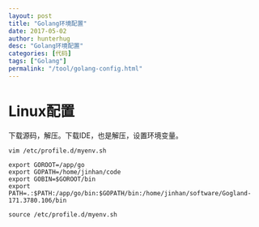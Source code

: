 ```yaml
---
layout: post  
title: "Golang环境配置"
date: 2017-05-02
author: hunterhug
desc: "Golang环境配置"
categories: [代码]
tags: ["Golang"]
permalink: "/tool/golang-config.html"
--- 
```


# Linux配置
下载源码，解压。下载IDE，也是解压，设置环境变量。

```
vim /etc/profile.d/myenv.sh

export GOROOT=/app/go
export GOPATH=/home/jinhan/code
export GOBIN=$GOROOT/bin
export PATH=.:$PATH:/app/go/bin:$GOPATH/bin:/home/jinhan/software/Gogland-171.3780.106/bin

source /etc/profile.d/myenv.sh
```